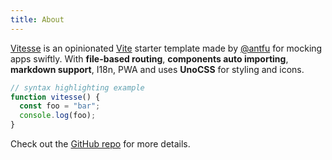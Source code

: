```yaml
---
title: About
---
```


<div class="prose prose-xl dark:text-gray-200 mt-10">

[Vitesse](https://github.com/antfu/vitesse) is an opinionated [Vite](https://github.com/vitejs/vite) starter template made by [@antfu](https://github.com/antfu) for mocking apps swiftly. With **file-based routing**, **components auto importing**, **markdown support**, I18n, PWA and uses **UnoCSS** for styling and icons.

```js
// syntax highlighting example
function vitesse() {
  const foo = "bar";
  console.log(foo);
}
```

Check out the [GitHub repo](https://github.com/antfu/vitesse) for more details.

</div>
